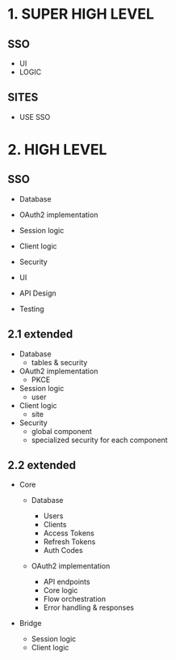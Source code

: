 # 1. SUPER HIGH LEVEL

## SSO
- UI
- LOGIC

## SITES
- USE SSO


# 2. HIGH LEVEL

## SSO
- Database
- OAuth2 implementation
- Session logic
- Client logic
- Security

- UI
- API Design
- Testing

## 2.1 extended
- Database
    - tables & security
- OAuth2 implementation 
    - PKCE
- Session logic 
    - user
- Client logic 
    - site
- Security
    - global component
    - specialized security for each component

## 2.2 extended

- Core
    - Database
        - Users
        - Clients
        - Access Tokens
        - Refresh Tokens
        - Auth Codes

    - OAuth2 implementation
        - API endpoints
        - Core logic
        - Flow orchestration
        - Error handling & responses

- Bridge
    - Session logic
    - Client logic
